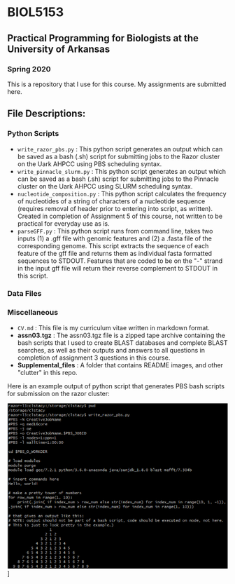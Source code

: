 # BIOL5153

## Practical Programming for Biologists at the University of Arkansas
### Spring 2020

This is a repository that I use for this course. My assignments are submitted here. 


## File Descriptions:

### Python Scripts
  
  - `write_razor_pbs.py` : This python script generates an output which can be saved as a bash (.sh) script for submitting jobs to the Razor cluster on the Uark AHPCC using PBS scheduling syntax.
  - `write_pinnacle_slurm.py` : This python script generates an output which can be saved as a bash (.sh) script for submitting jobs to the Pinnacle cluster on the Uark AHPCC using SLURM scheduling syntax.
  - `nucleotide_composition.py` : This python script calculates the frequency of nucleotides of a string of characters of a nucleotide sequence (requires removal of header prior to entering into script, as written). Created in completion of Assignment 5 of this course, not written to be practical for everyday use as is.
  - `parseGFF.py` : This python script runs from command line, takes two inputs (1) a .gff file with genomic features and (2) a .fasta file of the corresponding genome. This script extracts the sequence of each feature of the gff file and returns them as individual fasta formatted sequences to STDOUT. Features that are coded to be on the "-" strand in the input gff file will return their reverse complement to STDOUT in this script.
  
### Data Files

### Miscellaneous

  - `CV.md` : This file is my curriculum vitae written in markdown format.
  - **assn03.tgz** : The assn03.tgz file is a zipped tape archive containing the bash scripts that I used to create BLAST databases and complete BLAST searches, as well as their outputs and answers to all questions in completion of assignment 3 questions in this course.
  - **Supplemental_files** : A folder that contains README images, and other "clutter" in this repo.

 


Here is an example output of python script that generates PBS bash scripts for submission on the razor cluster:

![Output of python script that generates PBS bash scripts for submission on the razor cluster](https://raw.githubusercontent.com/clstacy/BIOL5153/main/Supplemental_Files/stacy_assn04_BIOL5143_PBS_screenshot.png.png)]

